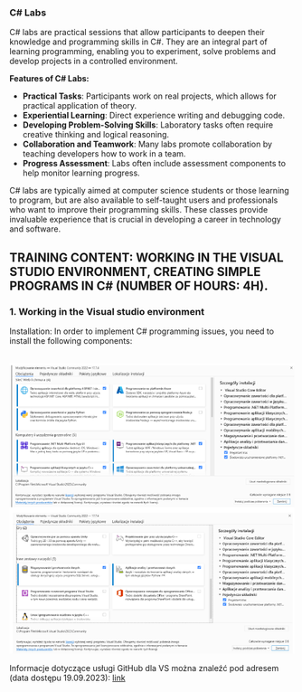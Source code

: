 ### C# Labs

C# labs are practical sessions that allow participants to deepen their knowledge and programming skills in C#. They are an integral part of learning programming, enabling you to experiment, solve problems and develop projects in a controlled environment.

**Features of C# Labs:**
- **Practical Tasks**: Participants work on real projects, which allows for practical application of theory.
- **Experiential Learning**: Direct experience writing and debugging code.
- **Developing Problem-Solving Skills**: Laboratory tasks often require creative thinking and logical reasoning.
- **Collaboration and Teamwork**: Many labs promote collaboration by teaching developers how to work in a team.
- **Progress Assessment**: Labs often include assessment components to help monitor learning progress.

C# labs are typically aimed at computer science students or those learning to program, but are also available to self-taught users and professionals who want to improve their programming skills. These classes provide invaluable experience that is crucial in developing a career in technology and software.

## TRAINING CONTENT: WORKING IN THE VISUAL STUDIO ENVIRONMENT, CREATING SIMPLE PROGRAMS IN C# (NUMBER OF HOURS: 4H).
### 1. Working in the Visual studio environment
Installation:
In order to implement C# programming issues, you need to install the following components:

<br>![labs](images/Install.png)

Informacje dotyczące usługi GitHub dla VS można znaleźć pod adresem (data dostępu 19.09.2023):
[link](https://visualstudio.microsoft.com/pl/vs/github/)
